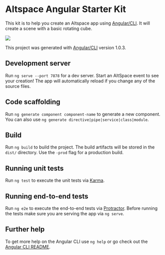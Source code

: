 # Altspace Angular Starter Kit
This kit is to help you create an Altspace app using [Angular/CLI]. It will create a scene with a basic rotating cube.

![](/example/altspace-example-preview.gif)

This project was generated with [Angular/CLI] version 1.0.3.

## Development server

Run `ng serve --port 7878` for a dev server. Start an AltSpace event to see your creation! The app will automatically reload if you change any of the source files.

## Code scaffolding

Run `ng generate component component-name` to generate a new component. You can also use `ng generate directive|pipe|service|class|module`.

## Build

Run `ng build` to build the project. The build artifacts will be stored in the `dist/` directory. Use the `-prod` flag for a production build.

## Running unit tests

Run `ng test` to execute the unit tests via [Karma](https://karma-runner.github.io).

## Running end-to-end tests

Run `ng e2e` to execute the end-to-end tests via [Protractor](http://www.protractortest.org/).
Before running the tests make sure you are serving the app via `ng serve`.

## Further help

To get more help on the Angular CLI use `ng help` or go check out the [Angular CLI README](https://github.com/angular/angular-cli/blob/master/README.md).

[Angular/CLI]: https://github.com/angular/angular-cli
